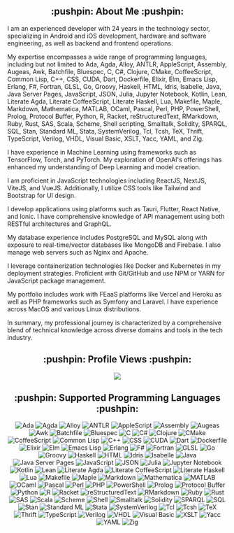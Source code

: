 <h2 align="center">:pushpin: About Me :pushpin:</h2>

<p align="left">
I am an experienced developer with 24 years in the technology sector, specializing in Android and iOS development, hardware and software engineering, as well as backend and frontend operations.
</p>

<p align="left">
My expertise encompasses a wide range of programming languages, including but not limited to Ada, Agda, Alloy, ANTLR, AppleScript, Assembly, Augeas, Awk, Batchfile, Bluespec, C, C#, Clojure, CMake, CoffeeScript, Common Lisp, C++, CSS, CUDA, Dart, Dockerfile, Elixir, Elm, Emacs Lisp, Erlang, F#, Fortran, GLSL, Go, Groovy, Haskell, HTML, Idris, Isabelle, Java, Java Server Pages, JavaScript, JSON, Julia, Jupyter Notebook, Kotlin, Lean, Literate Agda, Literate CoffeeScript, Literate Haskell, Lua, Makefile, Maple, Markdown, Mathematica, MATLAB, OCaml, Pascal, Perl, PHP, PowerShell, Prolog, Protocol Buffer, Python, R, Racket, reStructuredText, RMarkdown, Ruby, Rust, SAS, Scala, Scheme, Shell scripting, Smalltalk, Solidity, SPARQL, SQL, Stan, Standard ML, Stata, SystemVerilog, Tcl, Tcsh, TeX, Thrift, TypeScript, Verilog, VHDL, Visual Basic, XSLT, Yacc, YAML, and Zig.
</p>

<p align="left">
I have experience in Machine Learning using frameworks such as TensorFlow, Torch, and PyTorch. My exploration of OpenAI's offerings has enhanced my understanding of Deep Learning and model creation.
</p>

<p align="left">
I am proficient in JavaScript technologies including ReactJS, NextJS, ViteJS, and VueJS. Additionally, I utilize CSS tools like Tailwind and Bootstrap for UI design.
</p>

<p align="left">
I develop applications using platforms such as Tauri, Flutter, React Native, and Ionic. I have comprehensive knowledge of API management using both RESTful architectures and GraphQL.
</p>

<p align="left">
My database experience includes PostgreSQL and MySQL along with exposure to real-time/vector databases like MongoDB and Firebase. I also manage web servers such as Nginx and Apache.
</p>

<p align="left">
I leverage containerization technologies like Docker and Kubernetes in my deployment strategies. Proficient with Git/GitHub and use NPM or YARN for JavaScript package management.
</p>

<p align="left">
My portfolio includes work with FEaaS platforms like Vercel and Heroku as well as PHP frameworks such as Symfony and Laravel. I have experience across MacOS and various Linux distributions.
</p>

<p align="left">
In summary, my professional journey is characterized by a comprehensive blend of technical knowledge across diverse domains and tools in the tech industry.
</p>

<h2 align="center">:pushpin: Profile Views :pushpin:</h2>

<p align=center>
  <img src="https://profile-counter.glitch.me/devsolux/count.svg">
</p>

<h2 align="center">:pushpin: Supported Programming Languages :pushpin:</h2>
<p align="center">
<img title="Ada" src="https://img.shields.io/badge/Ada-0072B7?style=flat-square" />
<img title="Agda" src="https://img.shields.io/badge/Agda-1C4E80?style=flat-square" />
<img title="Alloy" src="https://img.shields.io/badge/Alloy-7D3C98?style=flat-square" />
<img title="ANTLR" src="https://img.shields.io/badge/ANTLR-FF5733?style=flat-square" />
<img title="AppleScript" src="https://img.shields.io/badge/AppleScript-007AFF?style=flat-square" />
<img title="Assembly" src="https://img.shields.io/badge/Assembly-00BFFF?style=flat-square" />
<img title="Augeas" src="https://img.shields.io/badge/Augeas-FFDD44?style=flat-square" />
<img title="Awk" src="https://img.shields.io/badge/Awk-00BFFF?style=flat-square" />
<img title="Batchfile" src="https://img.shields.io/badge/Batchfile-2E8B57?style=flat-square" />
<img title="Bluespec" src="https://img.shields.io/badge/Bluespec-FF7F50?style=flat-square" />
<img title="C" src="https://img.shields.io/badge/C-A8B400?style=flat-square" />
<img title="C#" src="https://img.shields.io/badge/C%23-239120?style=flat-square" />
<img title="Clojure" src="https://img.shields.io/badge/Clojure-589634?style=flat-square" />
<img title="CMake" src="https://img.shields.io/badge/CMake-064F8C?style=flat-square" />
<img title="CoffeeScript" src="https://img.shields.io/badge/CoffeeScript-24478f?style=flat-square" />
<img title="Common Lisp" src="https://img.shields.io/badge/Common%20Lisp-3FB68D?style=flat-square" />
<img title="C++" src="https://img.shields.io/badge/C%2B%2B-F34B7E?style=flat-square" />
<img title="CSS" src="https://img.shields.io/badge/CSS-1572B6?style=flat-square" />
<img title="CUDA" src="https://img.shields.io/badge/CUDA-76B900?style=flat-square" />
<img title="Dart" src="https://img.shields.io/badge/Dart-00BFFF?style=flat-square" />
<img title="Dockerfile" src="https://img.shields.io/badge/Dockerfile-2496ED?style=flat-square" />
<img title="Elixir" src="https://img.shields.io/badge/Elixir-4B275F?style=flat-square" />
<img title="Elm" src="https://img.shields.io/badge/Elm-60B5CC?style=flat-square" />
<img title="Emacs Lisp" src="https://img.shields.io/badge/Emacs%20Lisp-7F5AB6?style=flat-square" />
<img title="Erlang" src="https://img.shields.io/badge/Erlang-A8070A?style=flat-square" />
<img title="F#" src="https://img.shields.io/badge/F%23-5B8CBA?style=flat-square" />
<img title="Fortran" src="https://img.shields.io/badge/Fortran-005C9A?style=flat-square" />
<img title="GLSL" src="https://img.shields.io/badge/GLSL-EF5D00?style=flat-square" />
<img title="Go" src="https://img.shields.io/badge/Go-00ADD8?style=flat-square" />
<img title="Groovy" src="https://img.shields.io/badge/Groovy-4298B8?style=flat-square" />
<img title="Haskell" src="https://img.shields.io/badge/Haskell-5D4E85?style=flat-square" />
<img title="HTML" src="https://img.shields.io/badge/HTML-E34F26?style=flat-square" />
<img title="Idris" src="https://img.shields.io/badge/Idris-5E2B6D?style=flat-square" />
<img title="Isabelle" src="https://img.shields.io/badge/Isabelle-3A8EBA?style=flat-square" />
<img title="Java" src="https://img.shields.io/badge/Java-E34F26?style=flat-square" />
<img title="Java Server Pages" src="https://img.shields.io/badge/Java%20Server%20Pages-FE7D37?style=flat-square" />
<img title="JavaScript" src="https://img.shields.io/badge/JavaScript-F7DF1E?style=flat-square" />
<img title="JSON" src="https://img.shields.io/badge/JSON-000000?style=flat-square" />
<img title="Julia" src="https://img.shields.io/badge/Julia-9558B2?style=flat-square" />
<img title="Jupyter Notebook" src="https://img.shields.io/badge/Jupyter%20Notebook-F37626?style=flat-square" />
<img title="Kotlin" src="https://img.shields.io/badge/Kotlin-7F52FF?style=flat-square" />
<img title="Lean" src="https://img.shields.io/badge/Lean-3F3F3F?style=flat-square" />
<img title="Literate Agda" src="https://img.shields.io/badge/Literate%20Agda-1C4E80?style=flat-square" />
<img title="Literate CoffeeScript" src="https://img.shields.io/badge/Literate%20CoffeeScript-24478f?style=flat-square" />
<img title="Literate Haskell" src="https://img.shields.io/badge/Literate%20Haskell-5D4E85?style=flat-square" />
<img title="Lua" src="https://img.shields.io/badge/Lua-2C2D72?style=flat-square" />
<img title="Makefile" src="https://img.shields.io/badge/Makefile-BF1F1F?style=flat-square" />
<img title="Maple" src="https://img.shields.io/badge/Maple-D4C300?style=flat-square" />
<img title="Markdown" src="https://img.shields.io/badge/Markdown-000000?style=flat-square" />
<img title="Mathematica" src="https://img.shields.io/badge/Mathematica-DD8D00?style=flat-square" />
<img title="MATLAB" src="https://img.shields.io/badge/MATLAB-E74C3C?style=flat-square" />
<img title="OCaml" src="https://img.shields.io/badge/OCaml-3BE133?style=flat-square" />
<img title="Pascal" src="https://img.shields.io/badge/Pascal-E86A00?style=flat-square" />
<img title="Perl" src="https://img.shields.io/badge/Perl-0298C3?style=flat-square" />
<img title="PHP" src="https://img.shields.io/badge/PHP-777BB4?style=flat-square" />
<img title="PowerShell" src="https://img.shields.io/badge/PowerShell-012456?style=flat-square" />
<img title="Prolog" src="https://img.shields.io/badge/Prolog-BE4C00?style=flat-square" />
<img title="Protocol Buffer" src="https://img.shields.io/badge/Protocol%20Buffer-D50032?style=flat-square"/>
<img title="Python" src="https://img.shields.io/badge/Python-3776AB?style=flat-square"/>
<img title="R" src="https://img.shields.io/badge/R-276DC3?style=flat-square"/>
<img title="Racket" src="https://img.shields.io/badge/Racket-3A5E0A?style=flat-square"/>
<img title="reStructuredText" src="https://img.shields.io/badge/reStructuredText-DA5B2D?style=flat-square"/>
<img title="RMarkdown" src="https://img.shields.io/badge/RMarkdown-5A2A27?style=flat-square"/>
<img title="Ruby" src="https://img.shields.io/badge/Ruby-C72C40?style=flat-square"/>
<img title="Rust" src="https://img.shields.io/badge/Rust-000000?style=flat-square"/>
<img title="SAS" src="https://img.shields.io/badge/SAS-D8B300?style=flat-square"/>
<img title="Scala" src="https://img.shields.io/badge/Scala-EF5B24?style=flat-square"/>
<img title="Scheme" src="https://img.shields.io/badge/Scheme-6B7C99?style=flat-square"/>
<img title="Shell" src="https://img.shields.io/badge/Shell-4EAA25?style=flat-square"/>
<img title="Smalltalk" src="https://img.shields.io/badge/Smalltalk-BA0D00?style=flat-square"/>
<img title="Solidity" src="https://img.shields.io/badge/Solidity-363636?style=flat-square"/>
<img title="SPARQL" src="https://img.shields.io/badge/SPARQL-D50032?style=flat-square"/>
<img title="SQL" src="https://img.shields.io/badge/SQL-003B57?style=flat-square"/>
<img title="Stan" src="https://img.shields.io/badge/Stan-D50032?style=flat-square"/>
<img title="Standard ML" src="https://img.shields.io/badge/Standard%20ML-A57C30?style=flat-square"/>
<img title="Stata" src="https://img.shields.io/badge/Stata-D2C200?style=flat-square"/>
<img title="SystemVerilog" src="https://img.shields.io/badge/SystemVerilog-AA0B00?style=flat-square"/>
<img title="Tcl" src="https://img.shields.io/badge/Tcl-3D9970?style=flat-square"/>
<img title="Tcsh" src="https://img.shields.io/badge/Tcsh-C0C0C0?style=flat-square"/>
<img title="TeX" src="https://img.shields.io/badge/TeX-3D9970?style=flat-square"/>
<img title="Thrift" src="https://img.shields.io/badge/Thrift-FF7F50?style=flat-square"/>
<img title="TypeScript" src="https://img.shields.io/badge/TypeScript-007ACC?style=flat-square"/>
<img title="Verilog" src="https://img.shields.io/badge/Verilog-BE4C00?style=flat-square"/>
<img title='VHDL'  src='https://img.shields.io/badge/VHDL-AA0B00?style=flat-square'/>
<img title='Visual Basic'  src='https://img.shields.io/badge/Visual%20Basic-008080?style=flat-square'/>
<img title='XSLT'  src='https://img.shields.io/badge/XSLT-D50032?style=flat-square'/>
<img title='Yacc'  src='https://img.shields.io/badge/Yacc-F39C12?style=flat-square'/>
<img title='YAML'  src='https://img.shields.io/badge/YAML-FFCC00?style=flat-square'/>
<img title='Zig'  src='https://img.shields.io/badge/Zig-F7A36D?style=flat-square'/>
</p>
